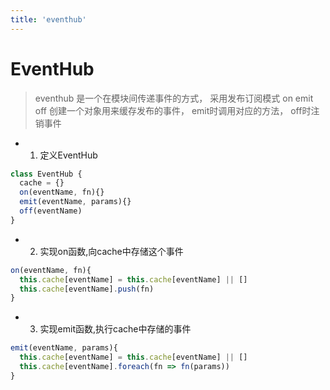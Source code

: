 ```yaml
---
title: 'eventhub'
---
```

# EventHub
> eventhub 是一个在模块间传递事件的方式， 采用发布订阅模式  on emit off
> 创建一个对象用来缓存发布的事件， emit时调用对应的方法， off时注销事件

- 1. 定义EventHub
```javascript
class EventHub {
  cache = {}
  on(eventName, fn){}
  emit(eventName, params){}
  off(eventName)
}
```

- 2. 实现on函数,向cache中存储这个事件

```javascript
on(eventName, fn){
  this.cache[eventName] = this.cache[eventName] || []
  this.cache[eventName].push(fn)
}
```
- 3. 实现emit函数,执行cache中存储的事件

```javascript
emit(eventName, params){
  this.cache[eventName] = this.cache[eventName] || []
  this.cache[eventName].foreach(fn => fn(params))
}
```